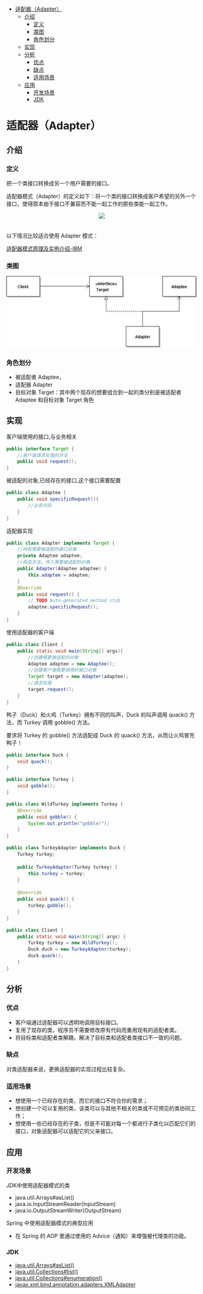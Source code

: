 <!-- TOC -->
* [适配器（Adapter）](#适配器Adapter)
  * [介绍](#介绍)
    * [定义](#定义)
    * [类图](#类图)
    * [角色划分](#角色划分)
  * [实现](#实现)
  * [分析](#分析)
    * [优点](#优点)
    * [缺点](#缺点)
    * [适用场景](#适用场景)
  * [应用](#应用)
    * [开发场景](#开发场景)
    * [JDK](#JDK)
<!-- TOC -->

# 适配器（Adapter）

## 介绍

### 定义

把一个类接口转换成另一个用户需要的接口。

适配器模式（Adapter）的定义如下：将一个类的接口转换成客户希望的另外一个接口，使得原本由于接口不兼容而不能一起工作的那些类能一起工作。

<div align="center"> <img src="https://cs-notes-1256109796.cos.ap-guangzhou.myqcloud.com/3d5b828e-5c4d-48d8-a440-281e4a8e1c92.png"/> </div><br>

以下情况比较适合使用 Adapter 模式：


[适配器模式原理及实例介绍-IBM](https://www.ibm.com/developerworks/cn/java/j-lo-adapter-pattern/index.html)

###  类图

<div align="center"> 

![](../../assets/cs-note/oop-pattern/适配器.png)
</div>

### 角色划分
- 被适配者 Adaptee，
- 适配器 Adapter 
- 目标对象 Target：其中两个现存的想要组合到一起的类分别是被适配者 Adaptee 和目标对象 Target 角色

## 实现

客户端使用的接口,与业务相关
```java
public interface Target {
    //客户端请求处理的方法
    public void request();
}
```
被适配的对象,已经存在的接口,这个接口需要配置
```java
public class Adaptee {
    public void specificRequest(){
        //业务代码
    }
}
```
适配器实现
```java
public class Adapter implements Target {
    //持有需要被适配的接口对象
    private Adaptee adaptee;
    //构造方法，传入需要被适配的对象
    public Adapter(Adaptee adaptee) {
        this.adaptee = adaptee;
    }
    @Override
    public void request() {
        // TODO Auto-generated method stub
        adaptee.specificRequest();
    }
}
```
使用适配器的客户端
```java
public class Client {
    public static void main(String[] args){
        //创建需要被适配的对象
        Adaptee adaptee = new Adaptee();
        //创建客户端需要调用的接口对象
        Target target = new Adapter(adaptee);
        //请求处理
        target.request();
    }
}
```


鸭子（Duck）和火鸡（Turkey）拥有不同的叫声，Duck 的叫声调用 quack() 方法，而 Turkey 调用 gobble() 方法。

要求将 Turkey 的 gobble() 方法适配成 Duck 的 quack() 方法，从而让火鸡冒充鸭子！

```java
public interface Duck {
    void quack();
}
```

```java
public interface Turkey {
    void gobble();
}
```

```java
public class WildTurkey implements Turkey {
    @Override
    public void gobble() {
        System.out.println("gobble!");
    }
}
```

```java
public class TurkeyAdapter implements Duck {
    Turkey turkey;

    public TurkeyAdapter(Turkey turkey) {
        this.turkey = turkey;
    }

    @Override
    public void quack() {
        turkey.gobble();
    }
}
```

```java
public class Client {
    public static void main(String[] args) {
        Turkey turkey = new WildTurkey();
        Duck duck = new TurkeyAdapter(turkey);
        duck.quack();
    }
}
```
## 分析

### 优点
- 客户端通过适配器可以透明地调用目标接口。
- 复用了现存的类，程序员不需要修改原有代码而重用现有的适配者类。
- 将目标类和适配者类解耦，解决了目标类和适配者类接口不一致的问题。

### 缺点
对类适配器来说，更换适配器的实现过程比较复杂。

### 适用场景

- 想使用一个已经存在的类，而它的接口不符合你的需求；
- 想创建一个可以复用的类，该类可以与其他不相关的类或不可预见的类协同工作；
- 想使用一些已经存在的子类，但是不可能对每一个都进行子类化以匹配它们的接口，对象适配器可以适配它的父亲接口。

## 应用
### 开发场景

JDK中使用适配器模式的类
- java.util.Arrays#asList()
- java.io.InputStreamReader(InputStream)
- java.io.OutputStreamWriter(OutputStream)

Spring 中使用适配器模式的典型应用
- 在 Spring 的 AOP 里通过使用的 Advice（通知）来增强被代理类的功能。

### JDK

- [java.util.Arrays#asList()](http://docs.oracle.com/javase/8/docs/api/java/util/Arrays.html#asList%28T...%29)
- [java.util.Collections#list()](https://docs.oracle.com/javase/8/docs/api/java/util/Collections.html#list-java.util.Enumeration-)
- [java.util.Collections#enumeration()](https://docs.oracle.com/javase/8/docs/api/java/util/Collections.html#enumeration-java.util.Collection-)
- [javax.xml.bind.annotation.adapters.XMLAdapter](http://docs.oracle.com/javase/8/docs/api/javax/xml/bind/annotation/adapters/XmlAdapter.html#marshal-BoundType-)

